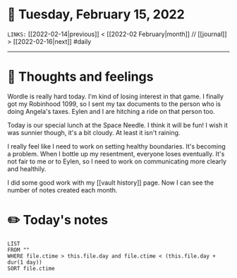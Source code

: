 # 📅 Tuesday, February 15, 2022
`LINKS:` [[2022-02-14|previous]] < [[2022-02 February|month]] // [[journal]] > [[2022-02-16|next]] 
#daily

---
# 💭 Thoughts and feelings
Wordle is really hard today. I'm kind of losing interest in that game. I finally got my Robinhood 1099, so I sent my tax documents to the person who is doing Angela's taxes. Eylen and I are hitching a ride on that person too. 

Today is our special lunch at the Space Needle. I think it will be fun! I wish it was sunnier though, it's a bit cloudy. At least it isn't raining. 

I really feel like I need to work on setting healthy boundaries. It's becoming a problem. When I bottle up my resentment, everyone loses eventually. It's not fair to me or to Eylen, so I need to work on communicating more clearly and healthily. 

I did some good work with my [[vault history]] page. Now I can see the number of notes created each month. 

# ✏️ Today's notes
```dataview
LIST 
FROM ""
WHERE file.ctime > this.file.day and file.ctime < (this.file.day + dur(1 day))
SORT file.ctime
```
